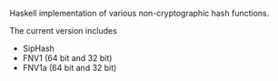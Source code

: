 Haskell implementation of various non-cryptographic hash functions.

The current version includes

*  SipHash
*  FNV1 (64 bit and 32 bit)
*  FNV1a (64 bit and 32 bit)

